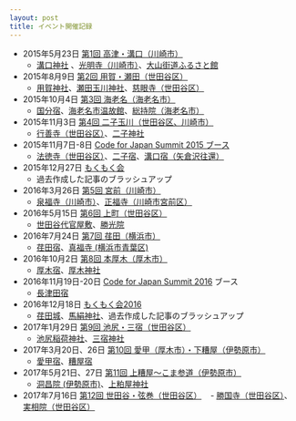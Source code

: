 ```yaml
---
layout: post
title: イベント開催記録
---
```


- 2015年5月23日 [第1回 高津・溝口（川崎市）](http://www.meetup.com/ja/open_kawasaki/events/221965768/?eventId=221965768)
    - [溝口神社](https://ja.wikipedia.org/wiki/%E6%BA%9D%E5%8F%A3%E7%A5%9E%E7%A4%BE) 、[光明寺（川崎市）](https://ja.wikipedia.org/wiki/%E5%85%89%E6%98%8E%E5%AF%BA_(%E5%B7%9D%E5%B4%8E%E5%B8%82))、[大山街道ふるさと館](https://ja.wikipedia.org/wiki/%E5%A4%A7%E5%B1%B1%E8%A1%97%E9%81%93%E3%81%B5%E3%82%8B%E3%81%95%E3%81%A8%E9%A4%A8)
- 2015年8月9日 [第2回 用賀・瀬田（世田谷区）](http://wikipedia-road-2.peatix.com/)
    - [用賀神社](https://ja.wikipedia.org/wiki/%E7%94%A8%E8%B3%80%E7%A5%9E%E7%A4%BE)、[瀬田玉川神社](https://ja.wikipedia.org/wiki/%E7%80%AC%E7%94%B0%E7%8E%89%E5%B7%9D%E7%A5%9E%E7%A4%BE)、[慈眼寺（世田谷区）](https://ja.wikipedia.org/wiki/%E6%85%88%E7%9C%BC%E5%AF%BA_(%E4%B8%96%E7%94%B0%E8%B0%B7%E5%8C%BA))
- 2015年10月4日 [第3回 海老名（海老名市）](http://peatix.com/event/114390)
    - [国分宿](https://ja.wikipedia.org/wiki/%E5%9B%BD%E5%88%86%E5%AE%BF)、[海老名市温故館](https://ja.wikipedia.org/wiki/%E6%B5%B7%E8%80%81%E5%90%8D%E5%B8%82%E6%B8%A9%E6%95%85%E9%A4%A8)、[総持院（海老名市）](https://ja.wikipedia.org/wiki/%E7%B7%8F%E6%8C%81%E9%99%A2_(%E6%B5%B7%E8%80%81%E5%90%8D%E5%B8%82))
- 2015年11月3日 [第4回 二子玉川（世田谷区、川崎市）](http://peatix.com/event/121735)
    - [行善寺（世田谷区）](https://ja.wikipedia.org/wiki/%E8%A1%8C%E5%96%84%E5%AF%BA_(%E4%B8%96%E7%94%B0%E8%B0%B7%E5%8C%BA))、[二子神社](https://ja.wikipedia.org/wiki/%E4%BA%8C%E5%AD%90%E7%A5%9E%E7%A4%BE)
- 2015年11月7日-8日 [Code for Japan Summit 2015 ブース](http://summit2015.code4japan.org/schedule/wikipedia_kaido/)
    - [法徳寺（世田谷区）](https://ja.wikipedia.org/wiki/%E6%B3%95%E5%BE%B3%E5%AF%BA_(%E4%B8%96%E7%94%B0%E8%B0%B7%E5%8C%BA))、[二子宿](https://ja.wikipedia.org/wiki/%E4%BA%8C%E5%AD%90%E5%AE%BF)、[溝口宿（矢倉沢往還）](https://ja.wikipedia.org/wiki/%E6%BA%9D%E5%8F%A3%E5%AE%BF_(%E7%9F%A2%E5%80%89%E6%B2%A2%E5%BE%80%E9%82%84))
- 2015年12月27日 [もくもく会](http://wikipedia-road-mokumoku.peatix.com/)
    - 過去作成した記事のブラッシュアップ
- 2016年3月26日 [第5回 宮前（川崎市）](http://wikipedia-road-5.peatix.com/)
    - [泉福寺（川崎市）](https://ja.wikipedia.org/wiki/%E6%B3%89%E7%A6%8F%E5%AF%BA_(%E5%B7%9D%E5%B4%8E%E5%B8%82))、[正福寺（川崎市宮前区）](https://ja.wikipedia.org/wiki/%E6%AD%A3%E7%A6%8F%E5%AF%BA_(%E5%B7%9D%E5%B4%8E%E5%B8%82%E5%AE%AE%E5%89%8D%E5%8C%BA))
- 2016年5月15日 [第6回 上町（世田谷区）](http://wikipedia-road-6.peatix.com/)
    - [世田谷代官屋敷](https://ja.wikipedia.org/wiki/%E4%B8%96%E7%94%B0%E8%B0%B7%E4%BB%A3%E5%AE%98%E5%B1%8B%E6%95%B7)、[勝光院](https://ja.wikipedia.org/wiki/%E5%8B%9D%E5%85%89%E9%99%A2)
- 2016年7月24日 [第7回 荏田（横浜市）](http://wikipedia-road-7.peatix.com/)
    - [荏田宿](https://ja.wikipedia.org/wiki/%E8%8D%8F%E7%94%B0%E5%AE%BF)、[真福寺 (横浜市青葉区)](https://ja.wikipedia.org/wiki/%E7%9C%9F%E7%A6%8F%E5%AF%BA_(%E6%A8%AA%E6%B5%9C%E5%B8%82%E9%9D%92%E8%91%89%E5%8C%BA))
- 2016年10月2日 [第8回 本厚木（厚木市）](http://wikipedia-road-08.peatix.com/)
    - [厚木宿](https://ja.wikipedia.org/wiki/%E5%8E%9A%E6%9C%A8%E5%AE%BF)、[厚木神社](https://ja.wikipedia.org/wiki/%E5%8E%9A%E6%9C%A8%E7%A5%9E%E7%A4%BE)
- 2016年11月19日-20日 [Code for Japan Summit 2016](http://summit2016.code4japan.org/) ブース
    - [長津田宿](https://ja.wikipedia.org/wiki/%E9%95%B7%E6%B4%A5%E7%94%B0%E5%AE%BF)
- 2016年12月18日 [もくもく会2016](http://wikipedia-road-mokumoku2016.peatix.com/)
    - [荏田城](https://ja.wikipedia.org/wiki/%E8%8D%8F%E7%94%B0%E5%9F%8E)、[馬絹神社](https://ja.wikipedia.org/wiki/%E9%A6%AC%E7%B5%B9%E7%A5%9E%E7%A4%BE)、過去作成した記事のブラッシュアップ
- 2017年1月29日 [第9回 池尻・三宿（世田谷区）](http://wikipedia-road-09.peatix.com/)
    - [池尻稲荷神社](https://ja.wikipedia.org/wiki/%E6%B1%A0%E5%B0%BB%E7%A8%B2%E8%8D%B7%E7%A5%9E%E7%A4%BE)、[三宿神社](https://ja.wikipedia.org/wiki/%E4%B8%89%E5%AE%BF%E7%A5%9E%E7%A4%BE)
- 2017年3月20日、26日 [第10回 愛甲（厚木市）・下糟屋（伊勢原市）](http://wikipedia-road-10.peatix.com/)
    - [愛甲宿](https://ja.wikipedia.org/wiki/%E6%84%9B%E7%94%B2%E5%AE%BF)、[糟屋宿](https://ja.wikipedia.org/wiki/%E7%B3%9F%E5%B1%8B%E5%AE%BF)
- 2017年5月21日、27日 [第11回 上糟屋〜こま参道（伊勢原市）](http://wikipedia-road-11.peatix.com/)
    - [洞昌院 (伊勢原市)](https://ja.wikipedia.org/wiki/%E6%B4%9E%E6%98%8C%E9%99%A2_(%E4%BC%8A%E5%8B%A2%E5%8E%9F%E5%B8%82))、[上粕屋神社](https://ja.wikipedia.org/wiki/%E4%B8%8A%E7%B2%95%E5%B1%8B%E7%A5%9E%E7%A4%BE)
- 2017年7月16日 [第12回 世田谷・弦巻（世田谷区）](http://wikipedia-road-12.peatix.com/)
    - [勝国寺（世田谷区）](https://ja.wikipedia.org/wiki/%E5%8B%9D%E5%9B%BD%E5%AF%BA_(%E4%B8%96%E7%94%B0%E8%B0%B7%E5%8C%BA))、[実相院（世田谷区）](https://ja.wikipedia.org/wiki/%E5%AE%9F%E7%9B%B8%E9%99%A2_(%E4%B8%96%E7%94%B0%E8%B0%B7%E5%8C%BA))
    
